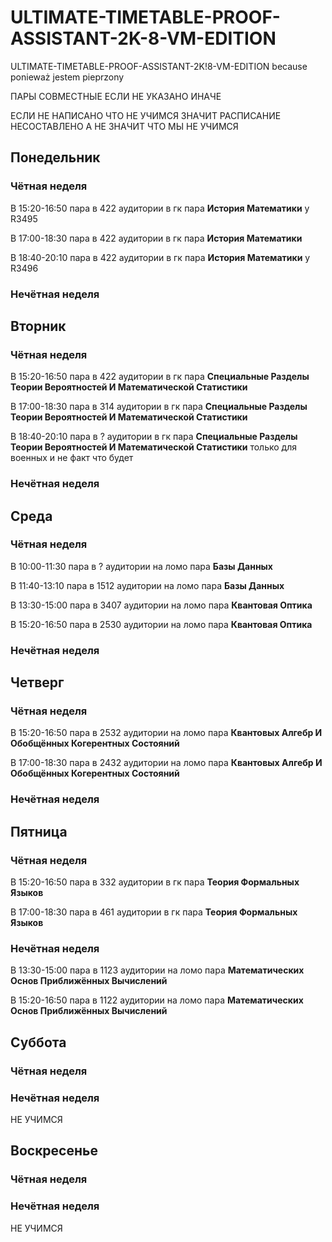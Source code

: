 # ULTIMATE-TIMETABLE-PROOF-ASSISTANT-2K-8-VM-EDITION
ULTIMATE-TIMETABLE-PROOF-ASSISTANT-2K!8-VM-EDITION because ponieważ jestem pieprzony

ПАРЫ СОВМЕСТНЫЕ ЕСЛИ НЕ УКАЗАНО ИНАЧЕ 

ЕСЛИ НЕ НАПИСАНО ЧТО НЕ УЧИМСЯ ЗНАЧИТ РАСПИСАНИЕ НЕСОСТАВЛЕНО А НЕ ЗНАЧИТ ЧТО МЫ НЕ УЧИМСЯ
## Понедельник
### Чётная неделя
В 15:20-16:50 пара в 422 аудитории в гк пара **История Математики** у R3495

В 17:00-18:30 пара в 422 аудитории в гк пара **История Математики**

В 18:40-20:10 пара в 422 аудитории в гк пара **История Математики** у R3496
### Нечётная неделя
## Вторник
### Чётная неделя
В 15:20-16:50 пара в 422 аудитории в гк пара **Специальные Разделы Теории Вероятностей И Математической Статистики** 

В 17:00-18:30 пара в 314 аудитории в гк пара **Специальные Разделы Теории Вероятностей И Математической Статистики**

В 18:40-20:10 пара в ? аудитории в гк пара **Специальные Разделы Теории Вероятностей И Математической Статистики** только для военных и не факт что будет
### Нечётная неделя
## Среда
### Чётная неделя
В 10:00-11:30 пара в ? аудитории на ломо пара **Базы Данных**

В 11:40-13:10 пара в 1512 аудитории на ломо пара **Базы Данных**

В 13:30-15:00 пара в 3407 аудитории на ломо пара **Квантовая Оптика**

В 15:20-16:50 пара в 2530 аудитории на ломо пара **Квантовая Оптика**
### Нечётная неделя
## Четверг
### Чётная неделя
В 15:20-16:50 пара в 2532 аудитории на ломо пара **Квантовых Алгебр И Обобщённых Когерентных Состояний**

В 17:00-18:30 пара в 2432 аудитории на ломо пара **Квантовых Алгебр И Обобщённых Когерентных Состояний**
### Нечётная неделя
## Пятница
### Чётная неделя
В 15:20-16:50 пара в 332 аудитории в гк пара **Теория Формальных Языков** 

В 17:00-18:30 пара в 461 аудитории в гк пара **Теория Формальных Языков**

### Нечётная неделя
В 13:30-15:00 пара в 1123 аудитории на ломо пара **Математических Основ Приближённых Вычислений**

В 15:20-16:50 пара в 1122 аудитории на ломо пара **Математических Основ Приближённых Вычислений**
## Суббота
### Чётная неделя
### Нечётная неделя
НЕ УЧИМСЯ
## Воскресенье
### Чётная неделя
### Нечётная неделя
НЕ УЧИМСЯ
